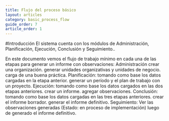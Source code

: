 ```yaml
---
title: Flujo del proceso básico
layout: articles
category: basic_process_flow
guide_order: 7
article_order: 1
---
```


#Introducción
El sistema cuenta con los módulos de Administración, Planificación, Ejecución, Conclusión y Seguimiento..



En este documento vemos el flujo de trabajo mínimo en cada una de las etapas para generar un informe con observaciones:
Administración 
crear una organización.
generar unidades organizativas y unidades de negocio.
carga de una buena práctica.
Planificación: tomando como base los datos cargadas en la etapa anterior. 
generar un período
 y el plan de trabajo con un proyecto.
Ejecución: tomando como base los datos cargados en las dos etapas anteriores. 
crear un informe.
agregar observaciones.
Conclusión: tomando como base los datos cargadas en las tres etapas anteriores.
crear el informe borrador.
generar el informe definitivo.
Seguimiento: Ver las observaciones generadas (Estado: en proceso de implementación) luego de generado el informe definitivo.
